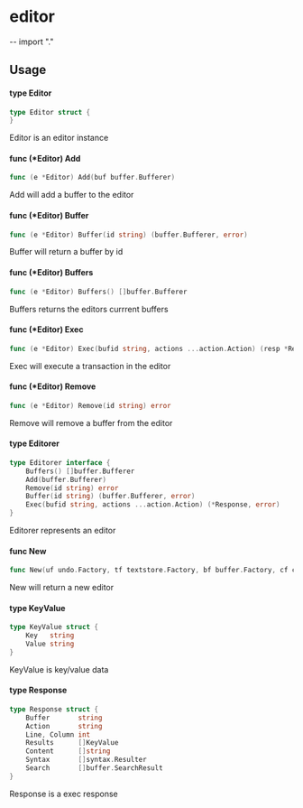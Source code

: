 # editor
--
    import "."


## Usage

#### type Editor

```go
type Editor struct {
}
```

Editor is an editor instance

#### func (*Editor) Add

```go
func (e *Editor) Add(buf buffer.Bufferer)
```
Add will add a buffer to the editor

#### func (*Editor) Buffer

```go
func (e *Editor) Buffer(id string) (buffer.Bufferer, error)
```
Buffer will return a buffer by id

#### func (*Editor) Buffers

```go
func (e *Editor) Buffers() []buffer.Bufferer
```
Buffers returns the editors currrent buffers

#### func (*Editor) Exec

```go
func (e *Editor) Exec(bufid string, actions ...action.Action) (resp *Response, err error)
```
Exec will execute a transaction in the editor

#### func (*Editor) Remove

```go
func (e *Editor) Remove(id string) error
```
Remove will remove a buffer from the editor

#### type Editorer

```go
type Editorer interface {
	Buffers() []buffer.Bufferer
	Add(buffer.Bufferer)
	Remove(id string) error
	Buffer(id string) (buffer.Bufferer, error)
	Exec(bufid string, actions ...action.Action) (*Response, error)
}
```

Editorer represents an editor

#### func  New

```go
func New(uf undo.Factory, tf textstore.Factory, bf buffer.Factory, cf cursor.Factory, sf syntax.Factory, ftf filetype.Factory, of textobject.Factory, rf register.Factory, rt ...string) (Editorer, error)
```
New will return a new editor

#### type KeyValue

```go
type KeyValue struct {
	Key   string
	Value string
}
```

KeyValue is key/value data

#### type Response

```go
type Response struct {
	Buffer       string
	Action       string
	Line, Column int
	Results      []KeyValue
	Content      []string
	Syntax       []syntax.Resulter
	Search       []buffer.SearchResult
}
```

Response is a exec response
